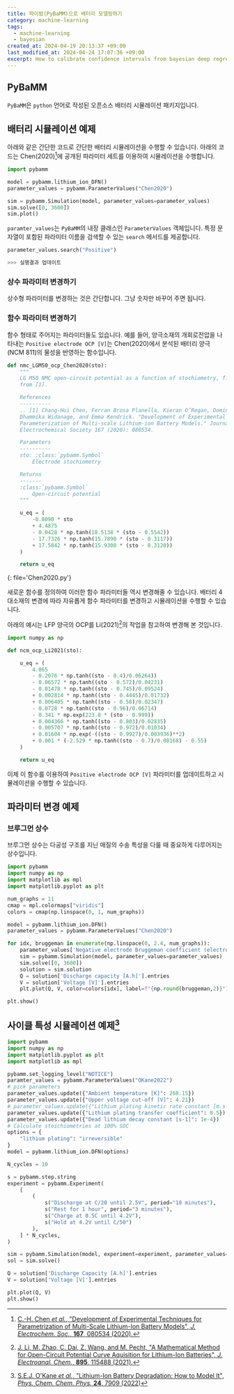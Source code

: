 ```yaml
---
title: 파이밤(PyBaMM)으로 배터리 모델링하기
category: machine-learning
tags:
  - machine-learning
  - bayesian
created_at: 2024-04-19 20:13:37 +09:00
last_modified_at: 2024-04-24 17:07:36 +09:00
excerpt: How to calibrate confidence intervals from bayesian deep regressors to cohere with observations.
---
```


## PyBaMM

`PyBaMM`은 `python` 언어로 작성된 오픈소스 배터리 시뮬레이션 패키지입니다.


## 배터리 시뮬레이션 예제

아래와 같은 간단한 코드로 간단한 배터리 시뮬레이션을 수행할 수 있습니다.  아래의 코드는 Chen(2020)[^1]에 공개된 파라미터 세트를 이용하여 시뮬레이션을 수행합니다.

[^1]: [C.-H. Chen *et al.*, "Development of Experimental Techniques for Parametrization of Multi-Scale Lithium-Ion Battery Models", *J. Electrochem. Soc.*, **167**, 080534 (2020).](https://dx.doi.org/10.1149/1945-7111/ab9050)

```python
import pybamm

model = pybamm.lithium_ion_DFN()
parameter_values = pybamm.ParameterValues("Chen2020")

sim = pybamm.Simulation(model, parameter_values=parameter_values)
sim.solve([0, 3600])
sim.plot()
```

`paramter_values`는 `PyBaMM`의 내장 클래스인 `ParameterValues` 객체입니다.  특정 문자열이 포함된 파라미터 이름을 검색할 수 있는 `search` 메서드를 제공합니다.

```python
parameter_values.search("Positive")

>>> 실행결과 업데이트
```

### 상수 파라미터 변경하기

상수형 파라미터를 변경하는 것은 간단합니다.  그냥 숫자만 바꾸어 주면 됩니다.

### 함수 파라미터 변경하기

함수 형태로 주어지는 파라미터들도 있습니다.  예를 들어, 양극소재의 개회로전압을 나타내는 `Positive electrode OCP [V]`는 Chen(2020)에서 분석된 배터리 양극(NCM 811)의 물성을 반영하는 함수입니다.

```python
def nmc_LGM50_ocp_Chen2020(sto):
    """
    LG M50 NMC open-circuit potential as a function of stochiometry, fit taken
    from [1].

    References
    ----------
    .. [1] Chang-Hui Chen, Ferran Brosa Planella, Kieran O’Regan, Dominika Gastol, W.
    Dhammika Widanage, and Emma Kendrick. "Development of Experimental Techniques for
    Parameterization of Multi-scale Lithium-ion Battery Models." Journal of the
    Electrochemical Society 167 (2020): 080534.

    Parameters
    ----------
    sto: :class:`pybamm.Symbol`
        Electrode stochiometry

    Returns
    -------
    :class:`pybamm.Symbol`
        Open-circuit potential
    """

    u_eq = (
        -0.8090 * sto
        + 4.4875
        - 0.0428 * np.tanh(18.5138 * (sto - 0.5542))
        - 17.7326 * np.tanh(15.7890 * (sto - 0.3117))
        + 17.5842 * np.tanh(15.9308 * (sto - 0.3120))
    )

    return u_eq
```
{: file='Chen2020.py'}

새로운 함수를 정의하여 이러한 함수 파라미터들 역시 변경해줄 수 있습니다.  배터리 4대소재의 변경에 따라 자유롭게 함수 파라미터를 변경하고 시뮬레이션을 수행할 수 있습니다.

아래의 예시는 LFP 양극의 OCP를 Li(2021)[^2]의 작업을 참고하여 변경해 본 것입니다.

[^2]: [J. Li, M. Zhao, C. Dai, Z. Wang, and M. Pecht, "A Mathematical Method for Open-Circuit Potential Curve Aquisition for Lithium-Ion Batteries", *J. Electroanal. Chem.*, **895**, 115488 (2021).](https://dx.doi.org/10.1016/j.jelechem.2021.115488)

```python
import numpy as np

def ncm_ocp_Li2021(sto):

    u_eq = (
        4.065
        - 0.2076 * np.tanh((sto - 0.4)/0.06264))
        - 0.06572 * np.tanh((sto - 0.572)/0.04231)
        - 0.01478 * np.tanh((sto - 0.745)/0.09524)
        + 0.002814 * np.tanh((sto - 0.4445)/0.01732)
        + 0.006405 * np.tanh((sto - 0.58)/0.02347)
        - 0.0728 * np.tanh((sto - 0.96)/0.06714)
        - 0.341 * np.exp(223.8 * (sto - 0.999))
        + 0.004366 * np.tanh((sto - 0.803)/0.02835)
        - 0.005707 * np.tanh((sto - 0.972)/0.01034)
        + 0.01604 * np.exp(-((sto - 0.9927)/0.003936)**2)
        + 0.001 * (-2.529 * np.tanh((sto - 0.7)/0.08168) - 0.55)
    )

    return u_eq
```

이제 이 함수를 이용하여 `Positive electrode OCP [V]` 파라미터를 업데이트하고 시뮬레이션을 수행할 수 있습니다.

## 파라미터 변경 예제

### 브루그먼 상수

브루그먼 상수는 다공성 구조를 지닌 매질의 수송 특성을 다룰 때 중요하게 다루어지는 상수입니다.

```python
import pybamm
import numpy as np
import matplotlib as mpl
import matplotlib.pyplot as plt

num_graphs = 11
cmap = mpl.colormaps["viridis"]
colors = cmap(np.linspace(0, 1, num_graphs))

model = pybamm.lithium_ion.DFN()
parameter_values = pybamm.ParameterValues("Chen2020")

for idx, bruggeman in enumerate(np.linspace(0, 2.4, num_graphs)):
	parameter_values['Negative electrode Bruggeman coefficient (electrolyte)'] = bruggeman
	sim = pybamm.Simulation(model, parameter_values=parameter_values)
	sim.solve([0, 3600])
	solution = sim.solution
	Q = solution['Discharge capacity [A.h]'].entries
	V = solution['Voltage [V]'].entries
	plt.plot(Q, V, color=colors[idx], label=f"{np.round(bruggeman,2)}")

plt.show()
```

## 사이클 특성 시뮬레이션 예제[^3]

[^3]: [S.E.J. O'Kane *et al.*, "Lithium-Ion Battery Degradation: How to Model It", *Phys. Chem. Chem. Phys.* **24**, 7909 (2022)](https://dx.doi.org/10.1039/d2cp00417h)

```python
import pybamm
import numpy as np
import matplotlib.pyplot as plt
import matplotlib as mpl

pybamm.set_logging_level("NOTICE")
paramter_values = pybamm.ParameterValues("OKane2022")
# pick parameters
parameter_values.update({"Ambient temperature [K]": 268.15})
parameter_values.update({"Upper voltage cut-off [V]": 4.21})
# parameter_values.update({"Lithium plating kinetic rate constant [m.s-1]": 1e-9})
parameter_values.update({"Lithium plating transfer coefficient": 0.5})
parameter_values.update({"Dead lithium decay constant [s-1]": 1e-4})
# Calculate stoichiometries at 100% SOC
options = {
	"lithium plating": "irreversible"
}
model = pybamm.lithium_ion.DFN(options)

N_cycles = 10

s = pybamm.step.string
experiment = pybamm.Experiment(
	[
		(
			s("Discharge at C/20 until 2.5V", period="10 minutes"),
			s("Rest for 1 hour", period="3 minutes"),
			s("Charge at 0.5C until 4.2V"),
			s("Hold at 4.2V until C/50")
		),
	] * N_cycles,
)

sim = pybamm.Simulation(model, experiment=experiment, parameter_values=parameter_values)
sol = sim.solve()

Q = solution['Discharge Capacity [A.h]'].entries
V = solution['Voltage [V]'].entries

plt.plot(Q, V)
plt.show()
```